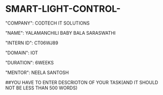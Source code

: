 # SMART-LIGHT-CONTROL-

"COMPANY": CODTECH IT SOLUTIONS

"NAME": YALAMANCHILI BABY BALA SARASWATHI

"INTERN ID": CT06WJ89

"DOMAIN": IOT

"DURATION": 6WEEKS

"MENTOR": NEELA SANTOSH

##YOU HAVE TO ENTER DESCRIOTON OF YOUR TASK(AND IT SHOULD NOT BE LESS THAN 500 WORDS)
